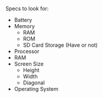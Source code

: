 Specs to look for:
- Battery
- Memory
    - RAM
    - ROM
    - SD Card Storage (Have or not)
- Processor
- RAM
- Screen Size
    - Height
    - Width
    - Diagonal
- Operating System